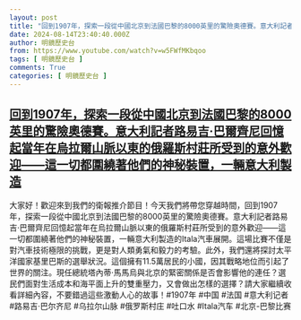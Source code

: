```yaml
---
layout: post
title: "回到1907年，探索一段從中國北京到法國巴黎的8000英里的驚險奧德賽。意大利記者路易吉·巴爾齊尼回憶起當年在烏拉爾山脈以東的俄羅斯村莊所受到的意外歡迎——這一切都圍繞著他們的神秘裝置，一輛意大利製造"
date: 2024-08-14T23:40:40.000Z
author: 明鏡歷史台
from: https://www.youtube.com/watch?v=w5FWfMKbqoo
tags: [ 明鏡歷史台 ]
comments: True
categories: [ 明鏡歷史台 ]
---
```

<!--1723678840000-->
[回到1907年，探索一段從中國北京到法國巴黎的8000英里的驚險奧德賽。意大利記者路易吉·巴爾齊尼回憶起當年在烏拉爾山脈以東的俄羅斯村莊所受到的意外歡迎——這一切都圍繞著他們的神秘裝置，一輛意大利製造](https://www.youtube.com/watch?v=w5FWfMKbqoo)
------

<div>
大家好！歡迎來到我們的衛報推介節目！今天我們將帶您穿越時間，回到1907年，探索一段從中國北京到法國巴黎的8000英里的驚險奧德賽。意大利記者路易吉·巴爾齊尼回憶起當年在烏拉爾山脈以東的俄羅斯村莊所受到的意外歡迎——這一切都圍繞著他們的神秘裝置，一輛意大利製造的Itala汽車展開。這場比賽不僅是對汽車技術極限的挑戰，更是對人類勇氣和毅力的考驗。此外，我們還將探討太平洋國家基里巴斯的選舉狀況。這個擁有11.5萬居民的小國，因其戰略地位而引起了世界的關注。現任總統塔內蒂·馬馬烏與北京的緊密關係是否會影響他的連任？選民們面對生活成本和海平面上升的雙重壓力，又會做出怎樣的選擇？請大家繼續收看詳細內容，不要錯過這些激動人心的故事！#1907年 #中国 #法国 #意大利记者 #路易吉·巴尔齐尼 #乌拉尔山脉 #俄罗斯村庄 #吐口水 #Itala汽车 #北京-巴黎比赛
</div>
